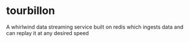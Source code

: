 tourbillon
==========

A whirlwind data streaming service built on redis which ingests data and can replay it at any desired speed

